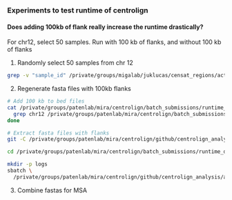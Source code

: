 ### Experiments to test runtime of centrolign

#### Does adding 100kb of flank really increase the runtime drastically?

For chr12, select 50 samples. Run with 100 kb of flanks, and without 100 kb of flanks

1. Randomly select 50 samples from chr 12
```sh
grep -v "sample_id" /private/groups/migalab/juklucas/censat_regions/active_arrays/asat_arrays_chr12.tsv | shuf -n 50 | cut -f 1-3 | sed 's/\t/,/g' > /private/groups/patenlab/mira/centrolign/batch_submissions/runtime_debugging/r2_QC_v2_flanks_test/chr12/samples.txt
```
2. Regenerate fasta files with 100kb flanks

```sh
# Add 100 kb to bed files
cat /private/groups/patenlab/mira/centrolign/batch_submissions/runtime_debugging/r2_QC_v2_flanks_test/chr12/samples.txt | cut -f1-2 -d"," | sed 's/,/./g' | while read line ; do
  grep chr12 /private/groups/patenlab/mira/centrolign/batch_submissions/centrolign/release2_QC_v2/per_smp_asat_beds/${line}_asat_arrays.bed | awk 'BEGIN{OFS="\t"} {$2=($2-100000<0)?0:$2-100000; $3=$3+100000; print}' > /private/groups/patenlab/mira/centrolign/batch_submissions/runtime_debugging/r2_QC_v2_flanks_test/chr12/per_smp_asat_beds_100kb/${line}_asat_arrays.100kb_flank.bed
done

# Extract fasta files with flanks
git -C /private/groups/patenlab/mira/centrolign/github/centrolign_analysis pull

cd /private/groups/patenlab/mira/centrolign/batch_submissions/runtime_debugging/r2_QC_v2_flanks_test/chr12/extract_fastas_100kb_flank

mkdir -p logs
sbatch \
  /private/groups/patenlab/mira/centrolign/github/centrolign_analysis/analysis_notes/release2_QC_v2/slurm_scripts/extract_fasta_r2_QCv2_100kb_flank_chr12.sh
```
3. Combine fastas for MSA
